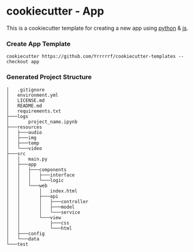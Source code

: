 # cookiecutter - App

This is a cookiecutter template for creating a new app using [python](https://www.python.org/) & [js](https://www.javascript.com/).

### Create App Template
```
cookiecutter https://github.com/Yrrrrrf/cookiecutter-templates --checkout app
```

### Generated Project Structure
```
│   .gitignore
│   environment.yml
│   LICENSE.md
│   README.md
│   requirements.txt
├───logs
│       project_name.ipynb
├───resources
│   ├───audio
│   ├───img
│   ├───temp
│   └───video
├───src
│   │   main.py
│   ├───app
│   │   ├───components
│   │   │   ├───interface
│   │   │   └───logic
│   │   └───web
│   │       │   index.html
│   │       ├───api
│   │       │   ├───controller
│   │       │   ├───model
│   │       │   └───service
│   │       └───view
│   │           ├───css
│   │           └───html
│   ├───config
│   └───data
└───test
```